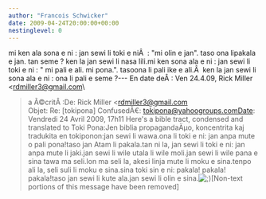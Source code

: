 ```yaml
---
author: "Francois Schwicker"
date: 2009-04-24T20:00:00+00:00
nestinglevel: 0
---
```

mi ken ala sona e ni : jan sewi li toki e niÂ  : "mi olin e jan". taso ona lipakala e jan. tan seme ? ken la jan sewi li nasa lili.mi ken sona ala e ni : jan sewi li toki e ni : " mi pali e ali. mi pona.". tasoona li pali ike e ali.Â  ken la jan sewi li sona ala e ni : ona li pali e seme ?---
 En date deÂ : Ven 24.4.09, Rick Miller <[rdmiller3@gmail.com](mailto://rdmiller3@gmail.com)\
> a Ã©critÂ :De: Rick Miller <[rdmiller3@gmail.com](mailto://rdmiller3@gmail.com)\
>Objet: Re: \[tokipona\] ConfusedÃ€: [tokipona@yahoogroups.comDate](mailto://tokipona@yahoogroups.comDate): Vendredi 24 Avril 2009, 17h11 Here's a bible tract, condensed and translated to Toki Pona:Jen biblia propagandaÄµo, koncentrita kaj tradukita en tokiponon:jan sewi li wawa.ona li toki e ni: jan anpa mute o pali pona!taso jan Atam li pakala.tan ni la, jan sewi li toki e ni: jan anpa mute li jaki.jan sewi li wile utala li wile moli.jan sewi li wile pana e sina tawa ma seli.lon ma seli la, akesi linja mute li moku e sina.tenpo ali la, seli suli li moku e sina.sina toki sin e ni: pakala! pakala! pakala!taso jan sewi li kute ala.jan sewi li olin e sina.![;)](images/smilies/icon_e_wink.gif "Wink")\[Non-text portions of this message have been removed\]